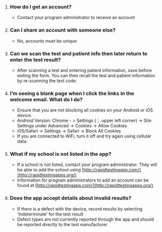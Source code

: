 1. ### How do I get an account? 
   - Contact your program administrator to receive an account
2. ### Can I share an account with someone else?
   - No, accounts must be unique
3. ### Can we scan the test and patient info then later return to enter the test result?
   - After scanning a test and entering patient information, save before exiting the form. You can then recall the test and patient information by re-scanning the test code.
4. ### I’m seeing a blank page when I click the links in the welcome email. What do I do?  
   - Ensure that you are not blocking all cookies on your Android or iOS device.
   - Android Version: Chrome - > Settings (⋮ upper left corner) -> Site Settings under Advanced -> Cookies -> Allow Cookies
   - iOS/Safari -> Settings -> Safari -> Block All Cookies
   - If you are connected to WiFi, turn it off and try again using cellular data.  
5. ### What if my school is not listed in the app?
   - If a school is not listed, contact your program administrator. They will be able to add the school using [http://rapidtestingapp.com/](http://rapidtestingapps.org/)
   - Information for program administrators to add an account can be found at [http://rapidtestingapp.com/](http://rapidtestingapps.org/)
6. ### Does the app accept details about invalid results?
   - If there is a defect with the device, record results by selecting ‘Indeterminate’ for the test result
   - Defect types are not currently reported through the app and should be reported directly to the test manufacturer